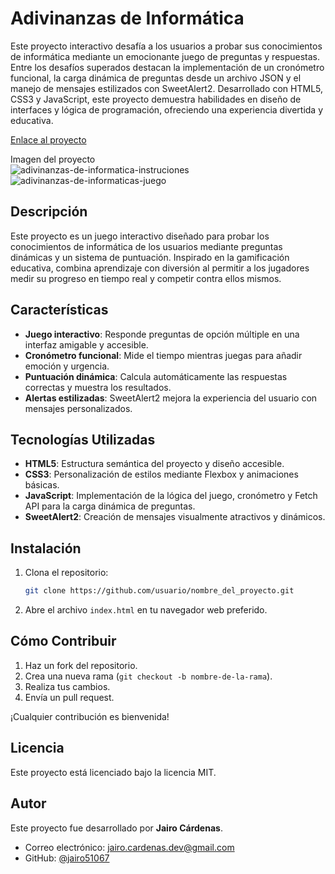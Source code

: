# **Adivinanzas de Informática**
Este proyecto interactivo desafía a los usuarios a probar sus conocimientos de informática mediante un emocionante juego de preguntas y respuestas. Entre los desafíos superados destacan la implementación de un cronómetro funcional, la carga dinámica de preguntas desde un archivo JSON y el manejo de mensajes estilizados con SweetAlert2. Desarrollado con HTML5, CSS3 y JavaScript, este proyecto demuestra habilidades en diseño de interfaces y lógica de programación, ofreciendo una experiencia divertida y educativa.

[Enlace al proyecto](https://jairo51067.github.io/Adivinanzas-de-Informatica/)  

Imagen del proyecto
<br>
![adivinanzas-de-informatica-instruciones](https://github.com/user-attachments/assets/275d3ab1-1916-485f-a31d-9ab1313da4ba)
<br>
![adivinanzas-de-informaticas-juego](https://github.com/user-attachments/assets/c0e2cf6f-60d8-4dcb-86d6-ceaf3ea076ba)


## **Descripción**  
Este proyecto es un juego interactivo diseñado para probar los conocimientos de informática de los usuarios mediante preguntas dinámicas y un sistema de puntuación. Inspirado en la gamificación educativa, combina aprendizaje con diversión al permitir a los jugadores medir su progreso en tiempo real y competir contra ellos mismos.  

## **Características**  
- **Juego interactivo**: Responde preguntas de opción múltiple en una interfaz amigable y accesible.  
- **Cronómetro funcional**: Mide el tiempo mientras juegas para añadir emoción y urgencia.  
- **Puntuación dinámica**: Calcula automáticamente las respuestas correctas y muestra los resultados.  
- **Alertas estilizadas**: SweetAlert2 mejora la experiencia del usuario con mensajes personalizados.  

## **Tecnologías Utilizadas**  
- **HTML5**: Estructura semántica del proyecto y diseño accesible.  
- **CSS3**: Personalización de estilos mediante Flexbox y animaciones básicas.  
- **JavaScript**: Implementación de la lógica del juego, cronómetro y Fetch API para la carga dinámica de preguntas.  
- **SweetAlert2**: Creación de mensajes visualmente atractivos y dinámicos.  

## Instalación  
1. Clona el repositorio:  
    ```bash
    git clone https://github.com/usuario/nombre_del_proyecto.git
    ```  
2. Abre el archivo `index.html` en tu navegador web preferido.  

## Cómo Contribuir  
1. Haz un fork del repositorio.  
2. Crea una nueva rama (`git checkout -b nombre-de-la-rama`).  
3. Realiza tus cambios.  
4. Envía un pull request.  

¡Cualquier contribución es bienvenida!  

## Licencia  
Este proyecto está licenciado bajo la licencia MIT.  

## Autor  
Este proyecto fue desarrollado por **Jairo Cárdenas**.  
- Correo electrónico: [jairo.cardenas.dev@gmail.com](mailto:jairo.cardenas.dev@gmail.com)  
- GitHub: [@jairo51067](https://github.com/jairo51067)   
